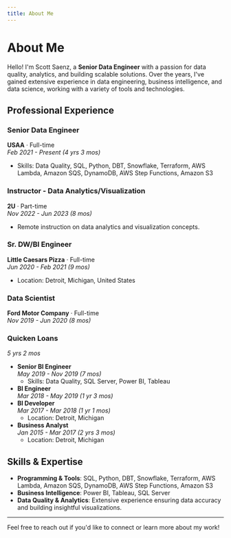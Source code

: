 ```yaml
---
title: About Me
---
```


# About Me

Hello! I'm Scott Saenz, a **Senior Data Engineer** with a passion for data quality, analytics, and building scalable solutions. Over the years, I've gained extensive experience in data engineering, business intelligence, and data science, working with a variety of tools and technologies.

## Professional Experience

### **Senior Data Engineer**  
**USAA** · Full-time  
_Feb 2021 - Present (4 yrs 3 mos)_  
- Skills: Data Quality, SQL, Python, DBT, Snowflake, Terraform, AWS Lambda, Amazon SQS, DynamoDB, AWS Step Functions, Amazon S3

### **Instructor - Data Analytics/Visualization**  
**2U** · Part-time  
_Nov 2022 - Jun 2023 (8 mos)_  
- Remote instruction on data analytics and visualization concepts.

### **Sr. DW/BI Engineer**  
**Little Caesars Pizza** · Full-time  
_Jun 2020 - Feb 2021 (9 mos)_  
- Location: Detroit, Michigan, United States

### **Data Scientist**  
**Ford Motor Company** · Full-time  
_Nov 2019 - Jun 2020 (8 mos)_

### **Quicken Loans**  
_5 yrs 2 mos_  
- **Senior BI Engineer**  
  _May 2019 - Nov 2019 (7 mos)_  
  - Skills: Data Quality, SQL Server, Power BI, Tableau  
- **BI Engineer**  
  _Mar 2018 - May 2019 (1 yr 3 mos)_  
- **BI Developer**  
  _Mar 2017 - Mar 2018 (1 yr 1 mos)_  
  - Location: Detroit, Michigan  
- **Business Analyst**  
  _Jan 2015 - Mar 2017 (2 yrs 3 mos)_  
  - Location: Detroit, Michigan  

## Skills & Expertise
- **Programming & Tools**: SQL, Python, DBT, Snowflake, Terraform, AWS Lambda, Amazon SQS, DynamoDB, AWS Step Functions, Amazon S3  
- **Business Intelligence**: Power BI, Tableau, SQL Server  
- **Data Quality & Analytics**: Extensive experience ensuring data accuracy and building insightful visualizations.

---

Feel free to reach out if you'd like to connect or learn more about my work!